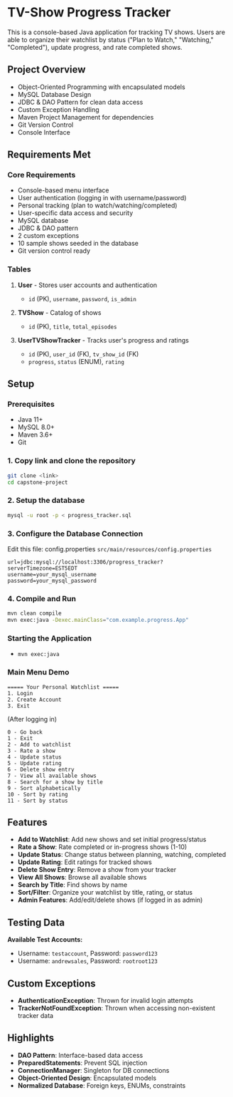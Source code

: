 # TV-Show Progress Tracker

This is a console-based Java application for tracking TV shows. Users are able to organize their watchlist by status ("Plan to Watch," "Watching," "Completed"), update progress, and rate completed shows.

## Project Overview

- Object-Oriented Programming with encapsulated models
- MySQL Database Design 
- JDBC & DAO Pattern for clean data access
- Custom Exception Handling 
- Maven Project Management for dependencies
- Git Version Control
- Console Interface

## Requirements Met

### Core Requirements

- Console-based menu interface
- User authentication (logging in with username/password)
- Personal tracking (plan to watch/watching/completed)
- User-specific data access and security
- MySQL database
- JDBC & DAO pattern 
- 2 custom exceptions
- 10 sample shows seeded in the database
- Git version control ready

### Tables

1. **User** - Stores user accounts and authentication

   - `id` (PK), `username`, `password`, `is_admin`

2. **TVShow** - Catalog of shows

   - `id` (PK), `title`, `total_episodes`

3. **UserTVShowTracker** - Tracks user's progress and ratings
   - `id` (PK), `user_id` (FK), `tv_show_id` (FK)
   - `progress`, `status` (ENUM), `rating`

## Setup

### Prerequisites

- Java 11+
- MySQL 8.0+
- Maven 3.6+
- Git

### 1. Copy link and clone the repository

```bash
git clone <link>
cd capstone-project
```

### 2. Setup the database

```bash
mysql -u root -p < progress_tracker.sql
```

### 3. Configure the Database Connection

Edit this file: config.properties
`src/main/resources/config.properties`

```properties
url=jdbc:mysql://localhost:3306/progress_tracker?serverTimezone=EST5EDT
username=your_mysql_username
password=your_mysql_password
```

### 4. Compile and Run

```bash
mvn clean compile
mvn exec:java -Dexec.mainClass="com.example.progress.App"
```

### Starting the Application

- `mvn exec:java`

### Main Menu Demo

```
===== Your Personal Watchlist =====
1. Login
2. Create Account
3. Exit
```

(After logging in)

```
0 - Go back
1 - Exit
2 - Add to watchlist
3 - Rate a show
4 - Update status
5 - Update rating
6 - Delete show entry
7 - View all available shows
8 - Search for a show by title
9 - Sort alphabetically
10 - Sort by rating
11 - Sort by status
```

## Features

- **Add to Watchlist**: Add new shows and set initial progress/status
- **Rate a Show**: Rate completed or in-progress shows (1-10)
- **Update Status**: Change status between planning, watching, completed
- **Update Rating**: Edit ratings for tracked shows
- **Delete Show Entry**: Remove a show from your tracker
- **View All Shows**: Browse all available shows
- **Search by Title**: Find shows by name
- **Sort/Filter**: Organize your watchlist by title, rating, or status
- **Admin Features**: Add/edit/delete shows (if logged in as admin)

## Testing Data

**Available Test Accounts:**

- Username: `testaccount`, Password: `password123`
- Username: `andrewsales`, Password: `rootroot123`

## Custom Exceptions

- **AuthenticationException**: Thrown for invalid login attempts
- **TrackerNotFoundException**: Thrown when accessing non-existent tracker data

## Highlights

- **DAO Pattern**: Interface-based data access
- **PreparedStatements**: Prevent SQL injection
- **ConnectionManager**: Singleton for DB connections
- **Object-Oriented Design**: Encapsulated models
- **Normalized Database**: Foreign keys, ENUMs, constraints

